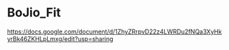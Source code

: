 # BoJio_Fit

https://docs.google.com/document/d/1ZhyZRrpvD22z4LWRDu2fNQa3XyHkyrBk46ZKHLpLmxg/edit?usp=sharing
